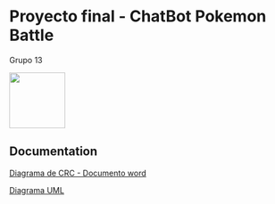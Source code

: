 
# Proyecto final - ChatBot Pokemon Battle

Grupo 13

<img src="https://i.pinimg.com/originals/cb/65/84/cb65844f3256da34ab56b4c773e1fc4d.png" width="100" />


## Documentation

[Diagrama de CRC - Documento word](https://correoucuedu-my.sharepoint.com/:w:/g/personal/constantino_lopez_correo_ucu_edu_uy/EaBbEkjXhjhKp9GzORs6cK4BdVNVZJhkPcsrcyOinupa0w?e=9lNIFy)

[Diagrama UML]([https://drive.google.com/file/d/1CIv_ungWv5V5VQIWdwV_QWW4CUZy9oXw/view?usp=sharing](https://drive.google.com/file/d/1SyK5yBzzXE_IvjA-esYbiim1rB69fDgx/view?usp=sharing))
